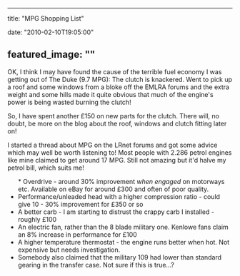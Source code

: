 
---
title: "MPG Shopping List"

date: "2010-02-10T19:05:00"

featured_image: ""
---


OK, I think I may have found the cause of the terrible fuel economy I was <span>getting</span> out of The Duke (9.7 MPG):  The clutch is knackered.  Went to pick up a roof and some windows from a bloke off the <span>EMLRA</span> forums and the extra weight and some hills made it quite obvious that much of the engine's power is being wasted burning the clutch!

So, I have spent another £150 on new parts for the clutch.  There will, no doubt, be more on the blog about the roof, windows and clutch fitting later on!

I started a thread about MPG on the <span>LRnet</span> forums and got some advice which may well be worth listening to!  Most people with 2.286 petrol engines like mine claimed to get around 17 MPG.  Still not amazing but it'd halve my petrol bill, which suits me!
<ul>* Overdrive - around 30% improvement <span style="font-style: italic;">when engaged</span> on motorways etc.  Available on eBay for around £300 and often of poor quality.
<li>Performance/unleaded head with a higher compression ratio - could give 10 - 30% improvement for £350 or so
</li><li>A better <span><span>carb</span></span> - I am starting to distrust the crappy <span>carb</span> I installed - roughly £100
</li><li>An electric fan, rather than the 8 blade military one.  <span>Kenlowe</span> fans claim an 8% increase in performance for £100
</li><li>A higher temperature thermostat - the engine runs better when hot.  Not expensive but needs investigation.
</li><li>Somebody also claimed that the military 109 had lower than standard gearing in the transfer case.  Not sure if this is true...?
</li></ul>
